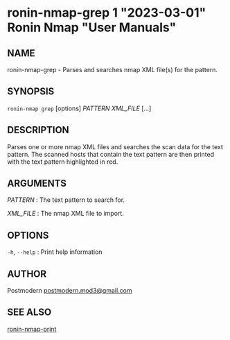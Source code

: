 # ronin-nmap-grep 1 "2023-03-01" Ronin Nmap "User Manuals"

## NAME

ronin-nmap-grep - Parses and searches nmap XML file(s) for the pattern.

## SYNOPSIS

`ronin-nmap grep` [options] *PATTERN* *XML_FILE* [...]

## DESCRIPTION

Parses one or more nmap XML files and searches the scan data for the text
pattern. The scanned hosts that contain the text pattern are then printed
with the text pattern highlighted in red.

## ARGUMENTS

*PATTERN*
: The text pattern to search for.

*XML_FILE*
: The nmap XML file to import.

## OPTIONS

`-h`, `--help`
: Print help information

## AUTHOR

Postmodern <postmodern.mod3@gmail.com>

## SEE ALSO

[ronin-nmap-print](ronin-nmap-print.1.md)
